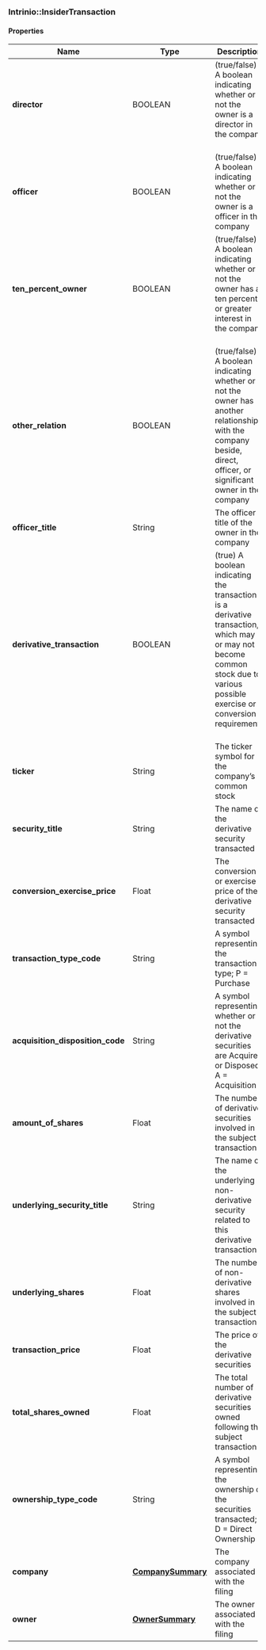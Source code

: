 

[//]: # (CLASS:Intrinio::InsiderTransaction)

[//]: # (KIND:object)

### Intrinio::InsiderTransaction

#### Properties

[//]: # (START_DEFINITION)

Name | Type | Description
------------ | ------------- | -------------
**director** | BOOLEAN | (true/false) A boolean indicating whether or not the owner is a director in the company &nbsp;
**officer** | BOOLEAN | (true/false) A boolean indicating whether or not the owner is a officer in the company &nbsp;
**ten_percent_owner** | BOOLEAN | (true/false) A boolean indicating whether or not the owner has a ten percent or greater interest in the company &nbsp;
**other_relation** | BOOLEAN | (true/false) A boolean indicating whether or not the owner has another relationship with the company beside, direct, officer, or significant owner in the company &nbsp;
**officer_title** | String | The officer title of the owner in the company &nbsp;
**derivative_transaction** | BOOLEAN | (true) A boolean indicating the transaction is a derivative transaction, which may or may not become common stock due to various possible exercise or conversion requirements &nbsp;
**ticker** | String | The ticker symbol for the company’s common stock &nbsp;
**security_title** | String | The name of the derivative security transacted &nbsp;
**conversion_exercise_price** | Float | The conversion or exercise price of the derivative security transacted &nbsp;
**transaction_type_code** | String | A symbol representing the transaction type; P &#x3D; Purchase | S &#x3D; Sale | A  &#x3D; Award | M &#x3D; Conversion to Common | C &#x3D; Conversion | X &#x3D; Exercise of Derivative More Transaction Codes &nbsp;
**acquisition_disposition_code** | String | A symbol representing whether or not the derivative securities are Acquired or Disposed; A &#x3D; Acquisition | D &#x3D; Disposition &nbsp;
**amount_of_shares** | Float | The number of derivative securities involved in the subject transaction &nbsp;
**underlying_security_title** | String | The name of the underlying non-derivative security related to this derivative transaction &nbsp;
**underlying_shares** | Float | The number of non-derivative shares involved in the subject transaction &nbsp;
**transaction_price** | Float | The price of the derivative securities &nbsp;
**total_shares_owned** | Float | The total number of derivative securities owned following the subject transaction &nbsp;
**ownership_type_code** | String | A symbol representing the ownership of the securities transacted; D &#x3D; Direct Ownership | I &#x3D; Indirect Ownership &nbsp;
**company** | [**CompanySummary**](CompanySummary.md) | The company associated with the filing &nbsp;
**owner** | [**OwnerSummary**](OwnerSummary.md) | The owner associated with the filing &nbsp;

[//]: # (END_DEFINITION)


[//]: # (CONTAINED_CLASS:Intrinio::CompanySummary)


[//]: # (CONTAINED_CLASS:Intrinio::OwnerSummary)



